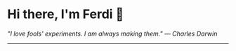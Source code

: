 <h1>Hi there, I'm Ferdi 👋</h1>

<p><em>
  "I love fools' experiments. I am always making them." — Charles Darwin
</em></p>

---
